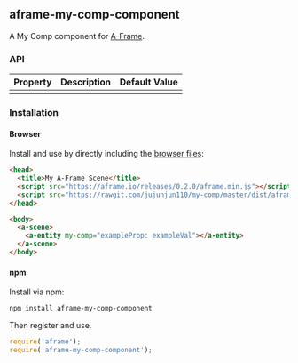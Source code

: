## aframe-my-comp-component

A My Comp component for [A-Frame](https://aframe.io).

### API

| Property | Description | Default Value |
| -------- | ----------- | ------------- |
|          |             |               |

### Installation

#### Browser

Install and use by directly including the [browser files](dist):

```html
<head>
  <title>My A-Frame Scene</title>
  <script src="https://aframe.io/releases/0.2.0/aframe.min.js"></script>
  <script src="https://rawgit.com/jujunjun110/my-comp/master/dist/aframe-my-comp-component.min.js"></script>
</head>

<body>
  <a-scene>
    <a-entity my-comp="exampleProp: exampleVal"></a-entity>
  </a-scene>
</body>
```

#### npm

Install via npm:

```bash
npm install aframe-my-comp-component
```

Then register and use.

```js
require('aframe');
require('aframe-my-comp-component');
```
